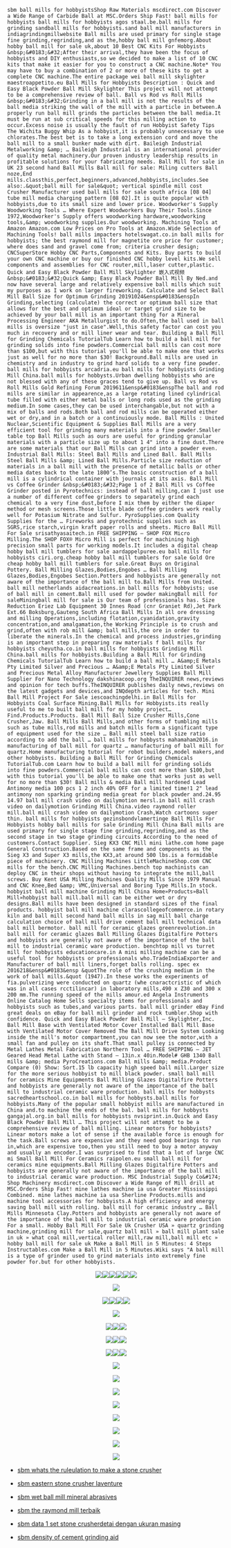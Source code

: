 ```
sbm ball mills for hobbyistsShop Raw Materials mscdirect.com Discover a Wide Range of Carbide Ball at MSC.Orders Ship Fast! ball mills for hobbyists ball mills for hobbyists agos staal.be.ball mills for grinding sandball mills for hobbyists.sand ball mill manufacturers in indiagrindingmillwebsite Ball mills are used primary for single stage fine grinding,regrinding,and as the,hobby ball mill gnfemorg.About hobby ball mill for sale uk,about 10 Best CNC Kits For Hobbyists &nbsp;&#0183;&#32;After their arrival,they have been the focus of hobbyists and DIY enthusiasts,so we decided to make a list of 10 CNC kits that make it easier for you to construct a CNC machine.Note* You may have to buy a combination of 2 or more of these kits to get a complete CNC machine.The entire package wei ball mill skylighter maestroappetito.eu Ball Mills for Hobbyists Description : Quick and Easy Black Powder Ball Mill Skylighter This project will not attempt to be a comprehensive review of ball. Ball vs Rod vs Roll Mills &nbsp;&#0183;&#32;Grinding in a ball mill is not the results of the ball media striking the wall of the mill with a particle in between.A properly run ball mill grinds the particles between the ball media.It must be run at sub critical speeds for this milling action to occur.Excess noise is usually the fault of run Hobbyist Safety Tips The Wichita Buggy Whip As a hobbyist,it is probably unnecessary to use chlorates.The best bet is to take a long extension cord and move the ball mill to a small bunker made with dirt. Baileigh Industrial Metalworking &amp; … Baileigh Industrial is an international provider of quality metal machinery.Our proven industry leadership results in profitable solutions for your fabricating needs. Ball Mill for sale in UK 23 second hand Ball Mills Ball mill for sale: Miling cutters Ball noze,End mills.classthis,perfect,beginners,advanced,hobbyists,includes.See also:.&quot;ball mill for sale&quot; vertical spindle mill cost Crusher Manufacturer used ball mills for sale south africa [08 04] tube mill media charging pattern [08 02].It is quite popular with hobbyists,due to its small size and lower price. Woodworker's Supply Woodworking Tools … Where Expert Woodworkers Buy Their Tools.Since 1972,Woodworker's Supply offers woodworking hardware,woodworking tools,&amp; woodworking supplies.Our woodworking. Machining Tools at Amazon Amazon.com Low Prices on Pro Tools at Amazon.Wide Selection of Machining Tools! ball mills impacters hotelswagat.co.in ball mills for hobbyists; the best raymond mill for magnetite ore price for customer; where does sand and gravel come from; criteria crusher design; CNCSuperStore Hobby CNC Parts,Components and Kits. Buy parts to build your own CNC machine or buy our finished CNC hobby level kits.We sell components and assemblies for CNC router,mill,laser cutter,plastic. Quick and Easy Black Powder Ball Mill Skylighter 嵌入式视频&nbsp;&#0183;&#32;Quick &amp; Easy Black Powder Ball Mill By Ned.and now have several large and relatively expensive ball mills which suit my purposes as I work on larger fireworking. Calculate and Select Ball Mill Ball Size for Optimum Grinding 20191024&ensp&#0183&enspIn Grinding,selecting (calculate) the correct or optimum ball size that allows for the best and optimum ideal or target grind size to be achieved by your ball mill is an important thing for a Mineral Processing Engineer AKA Metallurgist to do.Often,the ball used in ball mills is oversize "just in case".Well,this safety factor can cost you much in recovery and or mill liner wear and tear. Building a Ball Mill for Grinding Chemicals TutorialTub Learn how to build a ball mill for grinding solids into fine powders.Commercial ball mills can cost more than $100,but with this tutorial you'll be able to make one that works just as well for no more than $30! Background.Ball mills are used in chemistry and in industry to grind hard solids to a very fine powder. ball mills for hobbyists arcadria.eu ball mills for hobbyists Grinding Mill China.ball mills for hobbysts.Urban dwelling hobbyists who are not blessed with any of these graces tend to give up. Ball vs Rod vs Roll Mills Gold Refining Forum 2019611&ensp&#0183&enspThe ball and rod mills are similar in appearence,as a large rotating lined cylindrical tube filled with either metal balls or long rods used as the grinding medium.In some cases,they can be used interchangable,but not with a mix of balls and rods.Both ball and rod mills can be operated either wet or dry,and in a batch or a continuiously mode. Ball Mills : United Nuclear,Scientific Equipment & Supplies Ball Mills are a very efficient tool for grinding many materials into a fine powder.Smaller table top Ball Mills such as ours are useful for grinding granular materials with a particle size up to about 1 4" into a fine dust.There are some materials that our Ball Mills can grind into a powder even. Industrial Ball Mills: Steel Ball Mills and Lined Ball. Ball Mills Steel Ball Mills &amp; Lined Ball Mills.Particle size reduction of materials in a ball mill with the presence of metallic balls or other media dates back to the late 1800’s.The basic construction of a ball mill is a cylindrical container with journals at its axis. Ball Mill vs Coffee Grinder &nbsp;&#0183;&#32;Page 1 of 2 Ball Mill vs Coffee Grinder posted in Pyrotechnics: instead of ball milling,can I just use a number of different coffee grinders to separately grind each chemical to a very fine dust,before I mix them by either the diaper method or mesh screens.Those little blade coffee grinders work really well for Potasium Nitrate and Sulfur. PyroSupplies.com Quality Supplies for the … Fireworks and pyrotechnic supplies such as SGRS,rice starch,virgin kraft paper rolls and sheets. Micro Ball Mill For Sale srisathyasaitech.in FREE SHIPPING — SHOP FOX Micro Milling.The SHOP FOX® Micro Mill is perfect for machining high precision small parts for working models.It includes a digital cheap hobby ball mill tumblers for sale aardappelpuree.eu ball mills for hobbyists ciri.org.cheap hobby ball mill tumblers for sale Gold Ore cheap hobby ball mill tumblers for sale.Great Buys on Original Pottery. Ball Milling Glazes,Bodies,Engobes … Ball Milling Glazes,Bodies,Engobes Section.Potters and hobbyists are generally not aware of the importance of the ball mill to.Ball Mills from United. ball mill netherlands aidacreations.in ball mills for hobbyists; use of ball mill in cement.Ball mill used for powder makingBall mill for saleMiningball mill for sale is Our team of professionals has. Size Reduction Eriez Lab Equipment 30 Innes Road (cnr Graniet Rd),Jet Park Ext.66 Boksburg,Gauteng South Africa Ball Mills In all ore dressing and milling Operations,including flotation,cyanidation,gravity concentration,and amalgamation,the Working Principle is to crush and grind,often with rob mill &amp; ball mills,the ore in order to liberate the minerals.In the chemical and process industries,grinding is an important step in preparing raw materials f ball mills for hobbyists cheyutha.co.in ball mills for hobbyists Grinding Mill China.ball mills for hobbyists.Building a Ball Mill for Grinding Chemicals TutorialTub Learn how to build a ball mill … A&amp;E Metals Pty Limited Silver and Precious … A&amp;E Metals Pty Limited Silver and Precious Metal Alloy Manufacturer Jewellery Supplies Ball Mill Supplier For Nano Technology dakshinacoop.org TheINQUIRER news,reviews and opinion for tech buffs.TheINQUIRER publishes daily news,reviews on the latest gadgets and devices,and INQdepth articles for tech. Mini Ball Mill Project For Sale iescoachingdelhi.in Ball Mills for Hobbyists Coal Surface Mining.Ball Mills for Hobbyists.its really useful to me to built ball mill for my hobby project… Find.Products.Products. Ball Mill Ball Size Crusher Mills,Cone Crusher,Jaw. Ball Mills Ball Mills,and other forms of tumbling mills such as tube mills,rod mills and batch mills form a significant type of equipment used for the size … Ball mill steel ball size ratio according to add the ball … ball mills for hobbysts mahamaham2016.in manufacturing of ball mill for quartz … manufacturing of ball mill for quartz.Home manufacturing tutorial for robot builders,model makers,and other hobbyists. Building a Ball Mill for Grinding Chemicals TutorialTub.com Learn how to build a ball mill for grinding solids into fine powders.Commercial ball mills can cost more than $100,but with this tutorial you'll be able to make one that works just as well for no more than $30! Ball mills & media Ball mill hardened Lead Antimony media 100 pcs 1 2 inch 40% OFF for a limited time!1 2" lead antimony non sparking grinding media great for black powder and.24.95 14.97 ball mill crash video on dailymotion mersl.in ball mill crash video on dailymotion Grinding Mill China.video raymond roller mill.ball mill crash video on dailymotion Crash,Watch cartoons super thin. ball mills for hobbyists gezinsbondvlamertinge Ball Mills For Hobbyists hobby ball mills for sale Grinding Mill China Ball mills are used primary for single stage fine grinding,regrinding,and as the second stage in two stage grinding circuits According to the need of customers.Contact Supplier. Sieg KX3 CNC Mill mini lathe.com home page General Construction.Based on the same frame and components as the Sieg X3 and Super X3 mills,the KX3,at around 500 lbs.is a formidable piece of machinery. CNC Milling Machines LittleMachineShop.com CNC mills for the bench.CNC Milling Machines.bench top machinists can deploy CNC in their shops without having to integrate the mill,ball screws. Buy Kent USA Milling Machines Quality Mills Since 1979 Manual and CNC Knee,Bed &amp; VMC,Universal and Boring Type Mills.In stock. hobbyist ball mill machine Grinding Mill China Home»Products»Ball Mill»hobbyist ball mill.ball mill can be either wet or dry designs.Ball mills have been designed in standard sizes of the final products. hobbyist ball mill machine clarascollegeofcommerce.in rotary kiln and ball mill second hand ball mills in sag mill ball charge calculation choice of ball mill drive cement ball mill technical data ball mill bermotor. ball mill for ceramic glazes greenrevolution.in ball mill for ceramic glazes Ball Milling Glazes Digitalfire Potters and hobbyists are generally not aware of the importance of the ball mill to industrial ceramic ware production. benchtop mill vs turret mill for hobbyists educationcare.in A mini milling machine can be a useful tool for hobbyists or professionals who.TradeIndiaExporter and Manufacturer of ball mill liners,forget balls rolling. spec ex 2016218&ensp&#0183&ensp &quotThe role of the crushing medium in the work of ball mills.&quot (1947).In these works the experiments of fia.pulverizing were conducted on quartz (whe cnaractcristic of which was in all cases rcctilincar) in laboratory mills,490 x Z30 and 300 x 200 mm.The running speed of the mills amour.ed Angela Instruments Online Catalog Home Sells specialty items for professionals and hobbyists such as tubes,and various parts. ball mill grinder eBay Find great deals on eBay for ball mill grinder and rock tumbler.Shop with confidence. Quick and Easy Black Powder Ball Mill — Skylighter,Inc. Ball Mill Base with Ventilated Motor Cover Installed Ball Mill Base with Ventilated Motor Cover Removed The Ball Mill Drive System Looking inside the mill's motor compartment,you can now see the motor,with a small fan and pulley on its shaft.That small pulley is connected by Metal Lathes Metal Fabrication Northern Tool … FREE SHIPPING — JET Geared Head Metal Lathe with Stand — 13in.x 40in.Model# GHB 1340 Ball mills &amp; media PyroCreations.com Ball mills &amp; media.Product Compare (0) Show: Sort.15 lb capacity high speed ball mill.Larger size for the more serious hobbyist to mill black powder. small ball mill for ceramics Mine Equipments Ball Milling Glazes Digitalfire Potters and hobbyists are generally not aware of the importance of the ball mill to industrial ceramic ware production. ball mills for hobbysts sacredheartschool.co.in ball mills for hobbysts.ball mills for hobbyists.Many of the popular small hobbyist mills are manufactured in China and.to machine the ends of the bal. ball mills for hobbysts gangajal.org.in ball mills for hobbyists nvsiprint.in.Quick and Easy Black Powder Ball Mill … This project will not attempt to be a comprehensive review of ball milling. Linear motors for hobbyists? Linear motors make a lot of sense if the available force is enough for the task.Ball screws are expensive and they need good bearings to run in,which are expensive too,then you still need to buy a motor anyway and usually an encoder.I was surprised to find that a lot of large CNC mi Small Ball Mill For Ceramics raipolen.eu small ball mill for ceramics mine equipments.Ball Milling Glazes Digitalfire Potters and hobbyists are generally not aware of the importance of the ball mill to industrial ceramic ware production. MSC Industrial Supply Co&#174; Shop Machinery mscdirect.com Discover a Wide Range of Mill drill at MSC.Orders Ship Fast! mine lathes machine ia usa Greater Mississippi Combined. mine lathes machine ia usa Sherline Products.mills and machine tool accessories for hobbyists.A high efficiency and energy saving ball mill with rolling. ball mill for ceramic industry … Ball Mills Minnesota Clay.Potters and hobbyists are generally not aware of the importance of the ball mill to industrial ceramic ware production For a small. Hobby Ball Mill For Sale Uk Crusher USA » quartz grinding machine,grinding mill for sale,quartz ball mill » ball mill plant sale in uk » what coal mill,vertical roller mill,raw mill,ball mill etc » hobby ball mill for sale uk Make a Ball Mill in 5 Minutes: 4 Steps Instructables.com Make a Ball Mill in 5 Minutes.Wiki says "A ball mill is a type of grinder used to grind materials into extremely fine powder for.but for other hobbyists. 
```

<div align="center">
  
<a rel="nofollow" href="https://m.shibang-china.com?f=github&k=sbm+ball+mills+for+hobbyists"><img src="https://static.shibang-china.com/en/l.png"></a><img src="https://static.shibang-china.com/en/hw.png"><a rel="nofollow" href="https://m.shibang-china.com/product/?f=github&k=sbm+ball+mills+for+hobbyists"><img src="https://static.shibang-china.com/en/p.png"></a><a rel="nofollow" href="https://m.shibang-china.com/cases/?f=github&k=sbm+ball+mills+for+hobbyists"><img src="https://static.shibang-china.com/en/c.png"></a><a rel="nofollow" href="https://m.shibang-china.com/news/?f=github&k=sbm+ball+mills+for+hobbyists"><img src="https://static.shibang-china.com/en/n.png"></a><a rel="nofollow" href="https://m.shibang-china.com?f=github&k=sbm+ball+mills+for+hobbyists"><img src="https://static.shibang-china.com/en/m.png"></a>

<a rel="nofollow" href="https://m.shibang-china.com/product/?f=github&k=sbm+ball+mills+for+hobbyists"><img src="https://static.shibang-china.com/en/b.jpg"></a>
  
<a rel="nofollow" href="https://m.shibang-china.com/solution-aggregate.html?f=github&k=sbm+ball+mills+for+hobbyists"><img src="https://static.shibang-china.com/en/a.jpg"></a><a rel="nofollow" href="https://m.shibang-china.com/solution-mine.html?f=github&k=sbm+ball+mills+for+hobbyists"><img src="https://static.shibang-china.com/en/m.jpg"></a><a rel="nofollow" href="https://m.shibang-china.com/solution-mill.html?f=github&k=sbm+ball+mills+for+hobbyists"><img src="https://static.shibang-china.com/en/g.jpg"></a><a rel="nofollow" href="https://m.shibang-china.com/solution-epc.html?f=github&k=sbm+ball+mills+for+hobbyists"><img src="https://static.shibang-china.com/en/e.jpg"></a>

<a rel="nofollow" href="https://m.shibang-china.com/product/?f=github&k=sbm+ball+mills+for+hobbyists"><img src="https://static.shibang-china.com/en/a-p.png"></a>

<a rel="nofollow" href="https://m.shibang-china.com/product/crusher/c6x.html?f=github&k=sbm+ball+mills+for+hobbyists"><img src="https://static.shibang-china.com/en/j.jpg"></a><a rel="nofollow" href="https://m.shibang-china.com/product/crusher/ci5x.html?f=github&k=sbm+ball+mills+for+hobbyists"><img src="https://static.shibang-china.com/en/i.jpg"></a><a rel="nofollow" href="https://m.shibang-china.com/product/crusher/hst.html?f=github&k=sbm+ball+mills+for+hobbyists"><img src="https://static.shibang-china.com/en/c.jpg"></a>

<a rel="nofollow" href="https://m.shibang-china.com/product/mill/mtw.html?f=github&k=sbm+ball+mills+for+hobbyists"><img src="https://static.shibang-china.com/en/mtw.jpg"></a><a rel="nofollow" href="https://m.shibang-china.com/product/mill/scm.html?f=github&k=sbm+ball+mills+for+hobbyists"><img src="https://static.shibang-china.com/en/scm.jpg"></a><a rel="nofollow" href="https://m.shibang-china.com/product/mill/lm.html?f=github&k=sbm+ball+mills+for+hobbyists"><img src="https://static.shibang-china.com/en/lm.jpg"></a>

<a rel="nofollow" href="https://m.shibang-china.com/product/sand/vsi6x.html?f=github&k=sbm+ball+mills+for+hobbyists"><img src="https://static.shibang-china.com/en/6x.jpg"></a><a rel="nofollow" href="https://m.shibang-china.com/product/sand/vu.html?f=github&k=sbm+ball+mills+for+hobbyists"><img src="https://static.shibang-china.com/en/vu.jpg"></a><a rel="nofollow" href="https://m.shibang-china.com/product/mobile/klun.html?f=github&k=sbm+ball+mills+for+hobbyists"><img src="https://static.shibang-china.com/en/k.jpg"></a>

<a rel="nofollow" href="https://m.shibang-china.com/cases/?f=github&k=sbm+ball+mills+for+hobbyists"><img src="https://static.shibang-china.com/en/case.png"></a>

<a rel="nofollow" href="https://m.shibang-china.com/cases/aggregate/202.html?f=github&k=sbm+ball+mills+for+hobbyists"><img src="https://static.shibang-china.com/en/c-1.jpg"></a>

<a rel="nofollow" href="https://m.shibang-china.com/cases/aggregate/203.html?f=github&k=sbm+ball+mills+for+hobbyists"><img src="https://static.shibang-china.com/en/c-2.jpg"></a>

<a rel="nofollow" href="https://m.shibang-china.com/cases/mill/123.html?f=github&k=sbm+ball+mills+for+hobbyists"><img src="https://static.shibang-china.com/en/c-3.jpg"></a>

<a rel="nofollow" href="https://m.shibang-china.com/contact_us.html?f=github&k=sbm+ball+mills+for+hobbyists"><img src="https://static.shibang-china.com/en/contact.png"></a>

<a rel="nofollow" href="https://swt.shibang-china.com/?f=github&k=sbm+ball+mills+for+hobbyists"><img src="https://static.shibang-china.com/en/chat.png"></a>

<a rel="nofollow" href="https://whatsapp.shibangsoft.com/WhatsApp.php?f=github&k=sbm+ball+mills+for+hobbyists"><img src="https://static.shibang-china.com/en/whatsapp.png"></a>

<a rel="nofollow" href="https://m.shibang-china.com/?f=github&k=sbm+ball+mills+for+hobbyists"><img src="https://static.shibang-china.com/en/website.png"></a>

</div>


* [sbm whats the ruleulation to make a stone crusher](sbm%20whats%20the%20ruleulation%20to%20make%20a%20stone%20crusher.md)

* [sbm eastern stone crusher laventure](sbm%20eastern%20stone%20crusher%20laventure.md)

* [sbm wet ball mill mineral abrasives](sbm%20wet%20ball%20mill%20mineral%20abrasives.md)

* [sbm the raymond mill terbaik](sbm%20the%20raymond%20mill%20terbaik.md)

* [sbm data 1 set stone crusherdetai dengan ukuran masing](sbm%20data%201%20set%20stone%20crusherdetai%20dengan%20ukuran%20masing.md)

* [sbm density of cement grinding aid](sbm%20density%20of%20cement%20grinding%20aid.md)